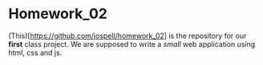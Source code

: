 # Homework_02

(This)[https://github.com/jospell/homework_02] is the repository for our __first__ class project.
We are supposed to write a _small_ web application using html, css and js.
